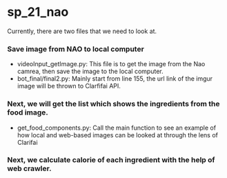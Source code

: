 # sp_21_nao

Currently, there are two files that we need to look at.

### Save image from NAO to local computer
- videoInput_getImage.py: This file is to get the image from the Nao camrea, then save the image to the local computer.
- bot_final/final2.py: Mainly start from line 155, the url link of the imgur image will be thrown to Clarfifai API. 

### Next, we will get the list which shows the ingredients from the food image.
- get_food_components.py: Call the main function to see an example of how local and web-based images can be looked at through the lens of Clarifai

### Next, we calculate calorie of each ingredient with the help of web crawler.
